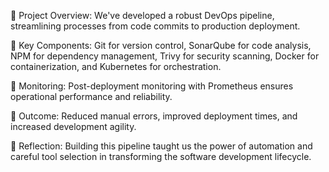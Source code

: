 🔹 Project Overview: We've developed a robust DevOps pipeline, streamlining processes from code commits to production deployment.

🔹 Key Components: Git for version control, SonarQube for code analysis, NPM for dependency management, Trivy for security scanning, Docker for containerization, and Kubernetes for orchestration.

🔹 Monitoring: Post-deployment monitoring with Prometheus ensures operational performance and reliability.

🔹 Outcome: Reduced manual errors, improved deployment times, and increased development agility.

🔹 Reflection: Building this pipeline taught us the power of automation and careful tool selection in transforming the software development lifecycle.


